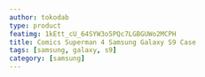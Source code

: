 ```yaml
---
author: tokodab
type: product
featimg: 1kEtt_cU_64SYW3o5PQc7LGBGUWo2MCPH
title: Comics Superman 4 Samsung Galaxy S9 Case
tags: [samsung, galaxy, s9]
category: [samsung]
---
```

